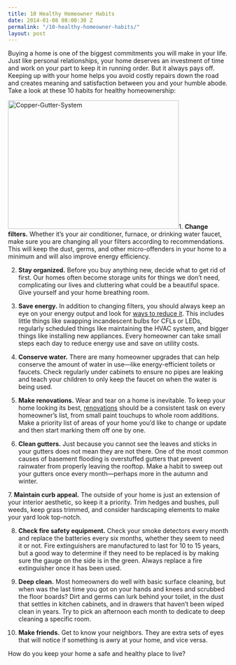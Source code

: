```yaml
---
title: 10 Healthy Homeowner Habits
date: 2014-01-08 08:00:30 Z
permalink: "/10-healthy-homeowner-habits/"
layout: post
---
```


Buying a home is one of the biggest commitments you will make in your life. Just like personal relationships, your home deserves an investment of time and work on your part to keep it in running order. But it always pays off. Keeping up with your home helps you avoid costly repairs down the road and creates meaning and satisfaction between you and your humble abode. Take a look at these 10 habits for healthy homeownership:

<a href="http://www.murraylampert.com/wp-content/uploads/Copper-Gutter-System.gif"><img class="size-full wp-image-1885 alignleft" alt="Copper-Gutter-System" src="http://www.murraylampert.com/wp-content/uploads/Copper-Gutter-System.gif" width="390" height="293" /></a>1. <strong>Change filters.</strong> Whether it’s your air conditioner, furnace, or drinking water faucet, make sure you are changing all your filters according to recommendations. This will keep the dust, germs, and other micro-offenders in your home to a minimum and will also improve energy efficiency.

2. <strong>Stay organized.</strong> Before you buy anything new, decide what to get rid of first. Our homes often become storage units for things we don’t need, complicating our lives and cluttering what could be a beautiful space. Give yourself and your home breathing room.

3. <strong>Save energy.</strong> In addition to changing filters, you should always keep an eye on your energy output and look for <a href="http://www.epa.gov/greenhomes/ReduceEnergy.htm">ways to reduce it</a>. This includes little things like swapping incandescent bulbs for CFLs or LEDs, regularly scheduled things like maintaining the HVAC system, and bigger things like installing new appliances. Every homeowner can take small steps each day to reduce energy use and save on utility costs.

4. <strong>Conserve water.</strong> There are many homeowner upgrades that can help conserve the amount of water in use—like energy-efficient toilets or faucets. Check regularly under cabinets to ensure no pipes are leaking and teach your children to only keep the faucet on when the water is being used.

5. <strong>Make renovations.</strong> Wear and tear on a home is inevitable. To keep your home looking its best, <a href="http://www.murraylampert.com/">renovations</a> should be a consistent task on every homeowner’s list, from small paint touchups to whole room additions. Make a priority list of areas of your home you’d like to change or update and then start marking them off one by one.

6. <strong>Clean gutters.</strong> Just because you cannot see the leaves and sticks in your gutters does not mean they are not there. One of the most common causes of basement flooding is overstuffed gutters that prevent rainwater from properly leaving the rooftop. Make a habit to sweep out your gutters once every month—perhaps more in the autumn and winter.

7.<strong> Maintain curb appeal.</strong> The outside of your home is just an extension of your interior aesthetic, so keep it a priority. Trim hedges and bushes, pull weeds, keep grass trimmed, and consider hardscaping elements to make your yard look top-notch.

8. <strong>Check fire safety equipment.</strong> Check your smoke detectors every month and replace the batteries every six months, whether they seem to need it or not. Fire extinguishers are manufactured to last for 10 to 15 years, but a good way to determine if they need to be replaced is by making sure the gauge on the side is in the green. Always replace a fire extinguisher once it has been used.

9. <strong>Deep clean.</strong> Most homeowners do well with basic surface cleaning, but when was the last time you got on your hands and knees and scrubbed the floor boards? Dirt and germs can lurk behind your toilet, in the dust that settles in kitchen cabinets, and in drawers that haven’t been wiped clean in years. Try to pick an afternoon each month to dedicate to deep cleaning a specific room.

10. <strong>Make friends.</strong> Get to know your neighbors. They are extra sets of eyes that will notice if something is awry at your home, and vice versa.

How do you keep your home a safe and healthy place to live?
